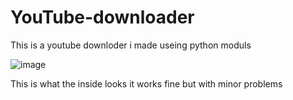 # YouTube-downloader
This is a youtube downloder i made useing python moduls

![image](https://github.com/user-attachments/assets/242df116-14a3-4b85-af4f-193e469302da)

This is what the inside looks
it works fine but with minor problems
